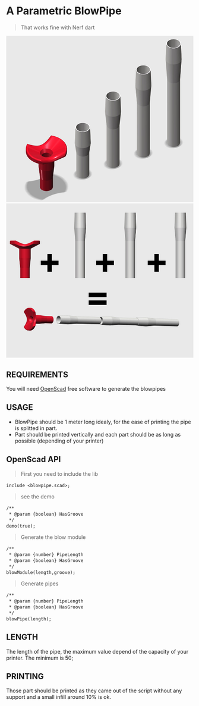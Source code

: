 # A Parametric BlowPipe 
> That works fine with Nerf dart


![image](img/preview.jpg)
![image](img/usage.jpg)

## REQUIREMENTS

You will need [OpenScad](http://www.openscad.org/) free software to generate the blowpipes

## USAGE

- BlowPipe should be 1 meter long idealy, for the ease of printing the pipe is splitted in part.
- Part should be printed vertically and each part should be as long as possible (depending of your printer)



## OpenScad API

> First you need to include the lib

```
include <blowpipe.scad>;
```

> see the demo


```
/**
 * @param {boolean} HasGroove
 */
demo(true); 
```

> Generate the blow module

```
/**
 * @param {number} PipeLength
 * @param {boolean} HasGroove
 */
blowModule(length,groove); 
```

> Generate pipes

```
/**
 * @param {number} PipeLength
 * @param {boolean} HasGroove
 */
blowPipe(length);
```

## LENGTH

The length of the pipe, the maximum value depend of the capacity of your printer. The minimum is 50;


## PRINTING

Those part should be printed as they came out of the script without any support and a small infill around 10% is ok.

